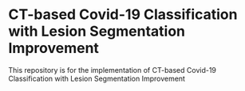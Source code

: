 # CT-based Covid-19 Classification with Lesion Segmentation Improvement
This repository is for the implementation of CT-based Covid-19 Classification with Lesion Segmentation Improvement
